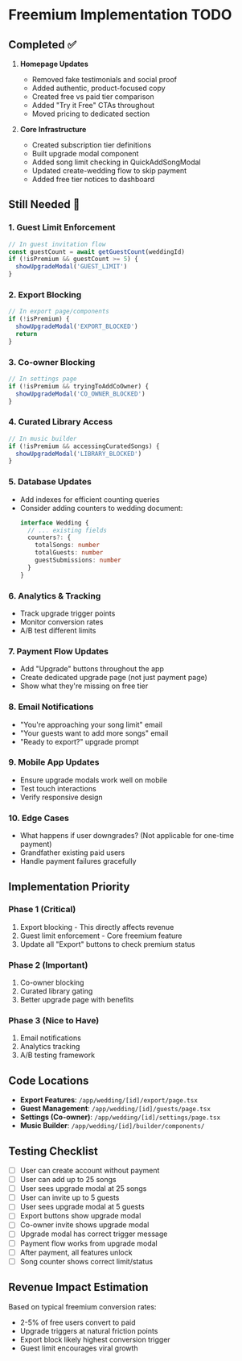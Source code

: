 # Freemium Implementation TODO

## Completed ✅

1. **Homepage Updates**
   - Removed fake testimonials and social proof
   - Added authentic, product-focused copy
   - Created free vs paid tier comparison
   - Added "Try it Free" CTAs throughout
   - Moved pricing to dedicated section

2. **Core Infrastructure**
   - Created subscription tier definitions
   - Built upgrade modal component
   - Added song limit checking in QuickAddSongModal
   - Updated create-wedding flow to skip payment
   - Added free tier notices to dashboard

## Still Needed 🚧

### 1. **Guest Limit Enforcement**
```typescript
// In guest invitation flow
const guestCount = await getGuestCount(weddingId)
if (!isPremium && guestCount >= 5) {
  showUpgradeModal('GUEST_LIMIT')
}
```

### 2. **Export Blocking**
```typescript
// In export page/components
if (!isPremium) {
  showUpgradeModal('EXPORT_BLOCKED')
  return
}
```

### 3. **Co-owner Blocking**
```typescript
// In settings page
if (!isPremium && tryingToAddCoOwner) {
  showUpgradeModal('CO_OWNER_BLOCKED')
}
```

### 4. **Curated Library Access**
```typescript
// In music builder
if (!isPremium && accessingCuratedSongs) {
  showUpgradeModal('LIBRARY_BLOCKED')
}
```

### 5. **Database Updates**
- Add indexes for efficient counting queries
- Consider adding counters to wedding document:
  ```typescript
  interface Wedding {
    // ... existing fields
    counters?: {
      totalSongs: number
      totalGuests: number
      guestSubmissions: number
    }
  }
  ```

### 6. **Analytics & Tracking**
- Track upgrade trigger points
- Monitor conversion rates
- A/B test different limits

### 7. **Payment Flow Updates**
- Add "Upgrade" buttons throughout the app
- Create dedicated upgrade page (not just payment page)
- Show what they're missing on free tier

### 8. **Email Notifications**
- "You're approaching your song limit" email
- "Your guests want to add more songs" email
- "Ready to export?" upgrade prompt

### 9. **Mobile App Updates**
- Ensure upgrade modals work well on mobile
- Test touch interactions
- Verify responsive design

### 10. **Edge Cases**
- What happens if user downgrades? (Not applicable for one-time payment)
- Grandfather existing paid users
- Handle payment failures gracefully

## Implementation Priority

### Phase 1 (Critical)
1. Export blocking - This directly affects revenue
2. Guest limit enforcement - Core freemium feature
3. Update all "Export" buttons to check premium status

### Phase 2 (Important)
1. Co-owner blocking
2. Curated library gating
3. Better upgrade page with benefits

### Phase 3 (Nice to Have)
1. Email notifications
2. Analytics tracking
3. A/B testing framework

## Code Locations

- **Export Features**: `/app/wedding/[id]/export/page.tsx`
- **Guest Management**: `/app/wedding/[id]/guests/page.tsx`
- **Settings (Co-owner)**: `/app/wedding/[id]/settings/page.tsx`
- **Music Builder**: `/app/wedding/[id]/builder/components/`

## Testing Checklist

- [ ] User can create account without payment
- [ ] User can add up to 25 songs
- [ ] User sees upgrade modal at 25 songs
- [ ] User can invite up to 5 guests
- [ ] User sees upgrade modal at 5 guests
- [ ] Export buttons show upgrade modal
- [ ] Co-owner invite shows upgrade modal
- [ ] Upgrade modal has correct trigger message
- [ ] Payment flow works from upgrade modal
- [ ] After payment, all features unlock
- [ ] Song counter shows correct limit/status

## Revenue Impact Estimation

Based on typical freemium conversion rates:
- 2-5% of free users convert to paid
- Upgrade triggers at natural friction points
- Export block likely highest conversion trigger
- Guest limit encourages viral growth